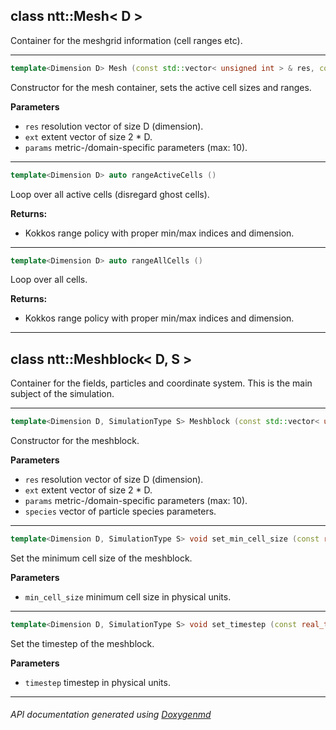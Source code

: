 ## class ntt::Mesh< D >

Container for the meshgrid information (cell ranges etc).  

---

```c++
template<Dimension D> Mesh (const std::vector< unsigned int > & res, const std::vector< real_t > & ext, const real_t * params)
```
Constructor for the mesh container, sets the active cell sizes and ranges. 

**Parameters**
- `res` resolution vector of size D (dimension). 
- `ext` extent vector of size 2 * D. 
- `params` metric-/domain-specific parameters (max: 10). 

---

```c++
template<Dimension D> auto rangeActiveCells ()
```
Loop over all active cells (disregard ghost cells). 

**Returns:**
- Kokkos range policy with proper min/max indices and dimension. 

---

```c++
template<Dimension D> auto rangeAllCells ()
```
Loop over all cells. 

**Returns:**
- Kokkos range policy with proper min/max indices and dimension. 

---

## class ntt::Meshblock< D, S >

Container for the fields, particles and coordinate system. This is the main subject of the simulation.  

---

```c++
template<Dimension D, SimulationType S> Meshblock (const std::vector< unsigned int > & res, const std::vector< real_t > & ext, const real_t * params, const std::vector< ParticleSpecies > & species)
```
Constructor for the meshblock. 

**Parameters**
- `res` resolution vector of size D (dimension). 
- `ext` extent vector of size 2 * D. 
- `params` metric-/domain-specific parameters (max: 10). 
- `species` vector of particle species parameters. 

---

```c++
template<Dimension D, SimulationType S> void set_min_cell_size (const real_t & min_cell_size)
```
Set the minimum cell size of the meshblock. 

**Parameters**
- `min_cell_size` minimum cell size in physical units. 

---

```c++
template<Dimension D, SimulationType S> void set_timestep (const real_t & timestep)
```
Set the timestep of the meshblock. 

**Parameters**
- `timestep` timestep in physical units. 

---

###### API documentation generated using [Doxygenmd](https://github.com/d99kris/doxygenmd)


